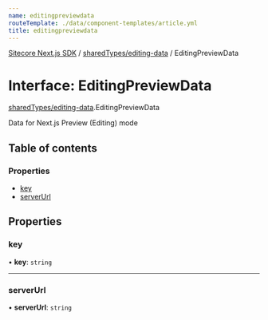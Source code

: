 ```yaml
---
name: editingpreviewdata
routeTemplate: ./data/component-templates/article.yml
title: editingpreviewdata
---
```


[Sitecore Next.js SDK](/docs/nextjs/ref/) / [sharedTypes/editing-data](/docs/nextjs/ref/modules/sharedtypes_editing_data) / EditingPreviewData

# Interface: EditingPreviewData

[sharedTypes/editing-data](/docs/nextjs/ref/modules/sharedtypes_editing_data).EditingPreviewData

Data for Next.js Preview (Editing) mode

## Table of contents

### Properties

- [key](/docs/nextjs/ref/interfaces/sharedtypes_editing_data/editingpreviewdata#key)
- [serverUrl](/docs/nextjs/ref/interfaces/sharedtypes_editing_data/editingpreviewdata#serverurl)

## Properties

### key

• **key**: `string`

___

### serverUrl

• **serverUrl**: `string`
